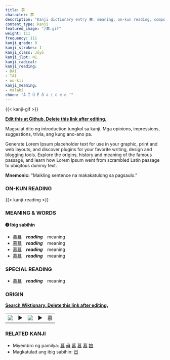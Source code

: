 ```yaml
---
title: 慕
character: 慕
description: "Kanji dictionary entry 慕: meaning, on-kun reading, compounds, origin, related kanji"
content_type: kanji
featured_image: "/慕.gif"
weight: 111
frequency: 111
kanji_grade: 9
kanji_strokes: 1
kanji_class: Jōyō
kanji_jlpt: N1
kanji_radical: 
kanji_reading: 
- DAI
- TAI
- oo-kii
kanji_meaning:
- malaki
chōon: "Ā Ī Ū Ē Ō ā ī ū ē ō ’"
---
```

[//]: # (Don't edit the line below. Kanji animated GIF code is automatically generated.)
{{< kanji-gif >}}

[//]: # (Edit below this line.)

**[Edit this at Github. Delete this link after editing.](https://github.com/tim0g/tim/tree/main/content/kanji/慕/index.md)**

Magsulat dito ng introduction tungkol sa kanji. Mga opinions, impressions, suggestions, trivia, ang kung ano-ano pa.

Generate Lorem Ipsum placeholder text for use in your graphic, print and web layouts, and discover plugins for your favorite writing, design and blogging tools. Explore the origins, history and meaning of the famous passage, and learn how Lorem Ipsum went from scrambled Latin passage to ubiqitous dummy text.
 
**Mnemonic:** "Maikling sentence na makakatulong sa pagsaulo."

### ON-KUN READING

[//]: # (Don't edit the line below. ON-KUN READING code is automatically generated.)
{{< kanji-reading >}}

### MEANING & WORDS

#### ➊ **Ibig sabihin**
  - [慕](../慕)[慕](../慕)　***reading***　meaning
  - [慕](../慕)[慕](../慕)　***reading***　meaning
  - [慕](../慕)[慕](../慕)　***reading***　meaning
  - [慕](../慕)[慕](../慕)　***reading***　meaning

### SPECIAL READING
  - [慕](../慕)[慕](../慕)　***reading***　meaning

### ORIGIN

**[Search Wiktionary. Delete this link after editing.](https://wiktionary.org/wiki/慕)**
<table class="kanji-table"><tr><td>
<img src="60px-慕-bronze.svg.png">
</td><td>▶</td><td>
<img src="60px-慕-oracle.svg.png">
</td><td>▶</td>
<td class="kanji-origin">慕</td>
</tr></table>

### RELATED KANJI
- Miyembro ng pamilya: [慕](../慕) [母](../母) [慕](../慕) [慕](../慕) [慕](../慕) [娘](../娘)
- Magkatulad ang ibig sabihin: [日](../日)
